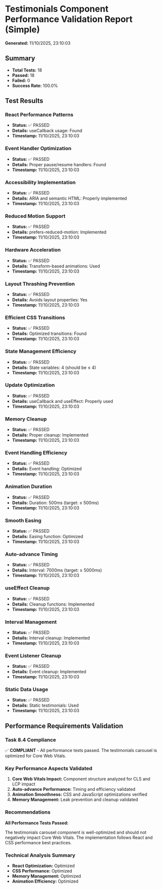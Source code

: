 # Testimonials Component Performance Validation Report (Simple)

**Generated:** 11/10/2025, 23:10:03

## Summary

- **Total Tests:** 18
- **Passed:** 18
- **Failed:** 0
- **Success Rate:** 100.0%

## Test Results


### React Performance Patterns

- **Status:** ✅ PASSED
- **Details:** useCallback usage: Found
- **Timestamp:** 11/10/2025, 23:10:03


### Event Handler Optimization

- **Status:** ✅ PASSED
- **Details:** Proper pause/resume handlers: Found
- **Timestamp:** 11/10/2025, 23:10:03


### Accessibility Implementation

- **Status:** ✅ PASSED
- **Details:** ARIA and semantic HTML: Properly implemented
- **Timestamp:** 11/10/2025, 23:10:03


### Reduced Motion Support

- **Status:** ✅ PASSED
- **Details:** prefers-reduced-motion: Implemented
- **Timestamp:** 11/10/2025, 23:10:03


### Hardware Acceleration

- **Status:** ✅ PASSED
- **Details:** Transform-based animations: Used
- **Timestamp:** 11/10/2025, 23:10:03


### Layout Thrashing Prevention

- **Status:** ✅ PASSED
- **Details:** Avoids layout properties: Yes
- **Timestamp:** 11/10/2025, 23:10:03


### Efficient CSS Transitions

- **Status:** ✅ PASSED
- **Details:** Optimized transitions: Found
- **Timestamp:** 11/10/2025, 23:10:03


### State Management Efficiency

- **Status:** ✅ PASSED
- **Details:** State variables: 4 (should be ≤ 4)
- **Timestamp:** 11/10/2025, 23:10:03


### Update Optimization

- **Status:** ✅ PASSED
- **Details:** useCallback and useEffect: Properly used
- **Timestamp:** 11/10/2025, 23:10:03


### Memory Cleanup

- **Status:** ✅ PASSED
- **Details:** Proper cleanup: Implemented
- **Timestamp:** 11/10/2025, 23:10:03


### Event Handling Efficiency

- **Status:** ✅ PASSED
- **Details:** Event handling: Optimized
- **Timestamp:** 11/10/2025, 23:10:03


### Animation Duration

- **Status:** ✅ PASSED
- **Details:** Duration: 500ms (target: ≤ 500ms)
- **Timestamp:** 11/10/2025, 23:10:03


### Smooth Easing

- **Status:** ✅ PASSED
- **Details:** Easing function: Optimized
- **Timestamp:** 11/10/2025, 23:10:03


### Auto-advance Timing

- **Status:** ✅ PASSED
- **Details:** Interval: 7000ms (target: ≥ 5000ms)
- **Timestamp:** 11/10/2025, 23:10:03


### useEffect Cleanup

- **Status:** ✅ PASSED
- **Details:** Cleanup functions: Implemented
- **Timestamp:** 11/10/2025, 23:10:03


### Interval Management

- **Status:** ✅ PASSED
- **Details:** Interval cleanup: Implemented
- **Timestamp:** 11/10/2025, 23:10:03


### Event Listener Cleanup

- **Status:** ✅ PASSED
- **Details:** Event cleanup: Implemented
- **Timestamp:** 11/10/2025, 23:10:03


### Static Data Usage

- **Status:** ✅ PASSED
- **Details:** Static testimonials: Used
- **Timestamp:** 11/10/2025, 23:10:03


## Performance Requirements Validation

### Task 8.4 Compliance

✅ **COMPLIANT** - All performance tests passed. The testimonials carousel is optimized for Core Web Vitals.

### Key Performance Aspects Validated

1. **Core Web Vitals Impact:** Component structure analyzed for CLS and LCP impact
2. **Auto-advance Performance:** Timing and efficiency validated
3. **Animation Smoothness:** CSS and JavaScript optimizations verified
4. **Memory Management:** Leak prevention and cleanup validated

### Recommendations


**All Performance Tests Passed:**

The testimonials carousel component is well-optimized and should not negatively impact Core Web Vitals. The implementation follows React and CSS performance best practices.


### Technical Analysis Summary

- **React Optimization:** Optimized
- **CSS Performance:** Optimized
- **Memory Management:** Optimized
- **Animation Efficiency:** Optimized
